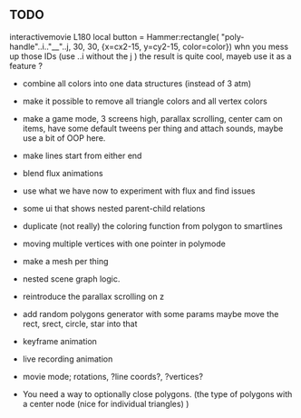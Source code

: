 TODO
-------

interactivemovie L180 local button = Hammer:rectangle( "poly-handle"..i.."__"..j, 30, 30, {x=cx2-15, y=cy2-15, color=color})
whn you mess up those IDs (use ..i without the j ) the result is quite cool, mayeb use it as a feature ?

- combine all colors into one data structures (instead of 3 atm)
- make it possible to remove all triangle colors and all vertex colors

- make a game mode, 3 screens high, parallax scrolling, center cam on items, have some default tweens per thing and attach sounds, maybe use a bit of OOP here.
- make lines start from either end
- blend flux animations
- use what we have now to experiment with flux and find issues
- some ui that shows nested parent-child relations
- duplicate (not really) the coloring function from polygon to smartlines
- moving multiple vertices with one pointer in polymode
- make a mesh per thing
- nested scene graph logic.
- reintroduce the parallax scrolling on z
- add random polygons generator with some params maybe move the rect, srect, circle, star into that
- keyframe animation
- live recording animation
- movie mode; rotations, ?line coords?, ?vertices?
- You need a way to optionally close polygons. (the type of polygons with a center node (nice for individual triangles) )

